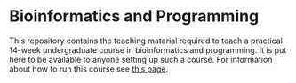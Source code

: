 # Bioinformatics and Programming

This repository contains the teaching material required to teach a practical 14-week undergraduate course in bioinformatics and programming. It is put here to be available to anyone setting up such a course. For information about how to run this course see [this page](teachers).

